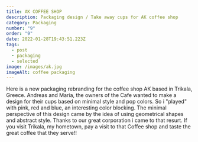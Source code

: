 ```yaml
---
title: AK COFFEE SHOP
description: Packaging design / Take away cups for AK coffee shop
category: Packaging
number: "9"
order: "9"
date: 2022-01-28T19:43:51.223Z
tags:
  - post
  - packaging
  - selected
image: /images/ak.jpg
imageAlt: coffee packaging
---
```

Here is a new packaging rebranding for the coffee shop AK based in Trikala, Greece. Andreas and Maria, the owners of the Cafe wanted to make a design for their cups based on minimal style and pop colors. So i "played" with pink, red and blue, an interesting color blocking. The minimal perspective of this design came by the idea of using geometrical shapes and abstract style. Thanks to our great corporation i came to that resurt. If you visit Trikala, my hometown, pay a visit to that Coffee shop and taste the great coffee that they serve!!